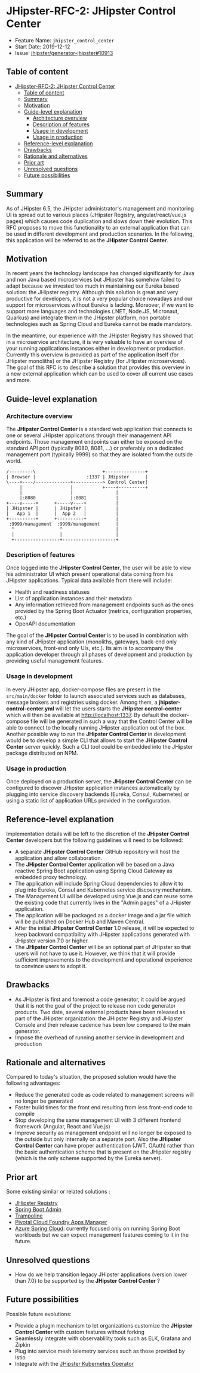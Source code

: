 # JHipster-RFC-2: JHipster Control Center

- Feature Name: `jhipster_control_center`
- Start Date: 2019-12-12
- Issue: [jhipster/generator-jhipster#10913](https://github.com/jhipster/generator-jhipster/issues/10913)

## Table of content

- [JHipster-RFC-2: JHipster Control Center](#jhipster-rfc-2-jhipster-control-center)
  - [Table of content](#table-of-content)
  - [Summary](#summary)
  - [Motivation](#motivation)
  - [Guide-level explanation](#guide-level-explanation)
    - [Architecture overview](#architecture-overview)
    - [Description of features](#description-of-features)
    - [Usage in development](#usage-in-development)
    - [Usage in production](#usage-in-production)
  - [Reference-level explanation](#reference-level-explanation)
  - [Drawbacks](#drawbacks)
  - [Rationale and alternatives](#rationale-and-alternatives)
  - [Prior art](#prior-art)
  - [Unresolved questions](#unresolved-questions)
  - [Future possibilities](#future-possibilities)

## Summary

[summary]: #summary

As of JHipster 6.5, the JHipster administrator's management and monitoring UI is spread out to various places (JHipster Registry, angular/react/vue.js pages) which causes code duplication and slows down their evolution. This RFC proposes to move this functionality to an external application that can be used in different development and production scenarios. In the following, this application will be referred to as the **JHipster Control Center**.

## Motivation

[motivation]: #motivation

In recent years the technology landscape has changed significantly for Java and non Java based microservices but JHipster has somehow failed to adapt because we invested too much in maintaining our Eureka based solution: the JHipster registry. Although this solution is great and very productive for developers, it is not a very popular choice nowadays and our support for microservices without Eureka is lacking. Moreover, if we want to support more languages and technologies (.NET, Node.JS, Micronaut, Quarkus) and integrate them in the JHipster platform, non portable technologies such as Spring Cloud and Eureka cannot be made mandatory.

In the meantime, our experience with the JHipster Registry has showed that in a microservice architecture, it is very valuable to have an overview of your running applications instances either in development or production. Currently this overview is provided as part of the application itself (for JHipster monoliths) or the JHipster Registry (for JHipster microservices). The goal of this RFC is to describe a solution that provides this overview in a new external application which can be used to cover all current use cases and more.

## Guide-level explanation

[guide-level-explanation]: #guide-level-explanation

### Architecture overview

The **JHipster Control Center** is a standard web application that connects to one or several JHipster applications through their management API endpoints. Those management endpoints can either be exposed on the standard API port (typically 8080, 8081, ...) or preferably on a dedicated management port (typically 9999) so that they are isolated from the outside world.

```
/---------\                         +---------------+
| Browser |                   :1337 | JHipster      |
\----+----/-------------+-----------> Control Center|
     |                  |           +----+----------+
     |                  |                |
     |:8080             |:8081           |
+----v-----+      +-----v----+           |
| JHipster |      | JHipster |           |
|   App 1  |      |  App 2   |           |
+----------+      +----------+           |
 :9999/management  :9999/management      |
  ^                 ^                    |
  |                 |                    |
  +-----------------+--------------------+
```

### Description of features

Once logged into the **JHipster Control Center**, the user will be able to view his administrator UI which present operational data coming from his JHipster applications. Typical data available from there will include:

- Health and readiness statuses
- List of application instances and their metadata
- Any information retrieved from management endpoints such as the ones provided by the Spring Boot Actuator (metrics, configuration properties, etc.)
- OpenAPI documentation

The goal of the **JHipster Control Center** is to be used in combination with any kind of JHipster application (monoliths, gateways, back-end only microservices, front-end only UIs, etc.). Its aim is to accompany the application developer through all phases of development and production by providing useful management features.

### Usage in development

In every JHipster app, docker-compose files are present in the `src/main/docker` folder to launch associated services such as databases, message brokers and registries using docker. Among them, a **jhipster-control-center.yml** will let the users starts the **JHipster control-center** which will then be available at [http://localhost:1337](http://localhost:1337). By default the docker-compose file will be generated in such a way that the Control Center will be able to connect to the locally running JHipster application out of the box. Another possible way to run the **JHipster Control Center** in development would be to develop a simple CLI that allows to start the **JHipster Control Center** server quickly. Such a CLI tool could be embedded into the JHipster package distributed on NPM.

### Usage in production

Once deployed on a production server, the **JHipster Control Center** can be configured to discover JHipster application instances automatically by plugging into service discovery backends (Eureka, Consul, Kubernetes) or using a static list of application URLs provided in the configuration.

## Reference-level explanation

[reference-level-explanation]: #reference-level-explanation

Implementation details will be left to the discretion of the **JHipster Control Center** developers but the following guidelines will need to be followed:

- A separate  **JHipster Control Center** GitHub repository will host the application and allow collaboration.
- The **JHipster Control Center** application will be based on a Java reactive Spring Boot application using Spring Cloud Gateway as embedded proxy technology.
- The application will include Spring Cloud dependencies to allow it to plug into Eureka, Consul and Kubernetes service discovery mechanism.
- The Management UI will be developed using Vue.js and can reuse some the existing code that currently lives in the "Admin pages" of a JHipster application.
- The application will be packaged as a docker image and a jar file which will be published on Docker Hub and Maven Central.
- After the initial **JHipster Control Center** 1.0 release, it will be expected to keep backward compatibility with JHipster applications generated with JHipster version 7.0 or higher.
- The **JHipster Control Center** will be an optional part of JHipster so that users will not have to use it. However, we think that it will provide sufficient improvements to the development and operational experience to convince users to adopt it.


## Drawbacks

[drawbacks]: #drawbacks

- As JHipster is first and foremost a code generator, it could be argued that it is not the goal of the project to release non code generator products. Two date, several external products have been released as part of the JHipster organization: the JHipster Registry and JHipster Console and their release cadence has been low compared to the main generator.
- Impose the overhead of running another service in development and production

## Rationale and alternatives

[rationale-and-alternatives]: #rationale-and-alternatives

Compared to today's situation, the proposed solution would have the following advantages:

- Reduce the generated code as code related to management screens will no longer be generated
- Faster build times for the front end resulting from less front-end code to compile
- Stop developing the same management UI with 3 different frontend framework (Angular, React and Vue.js)
- Improve security as management endpoint will no longer be exposed to the outside but only internally on a separate port. Also the **JHipster Control Center** can have proper authentication (JWT, OAuth) rather than the basic authentication scheme that is present on the JHipster registry (which is the only scheme supported by the Eureka server).

## Prior art

[prior-art]: #prior-art

Some existing similar or related solutions :

- [JHipster Registry](https://www.jhipster.tech/jhipster-registry/)
- [Spring Boot Admin](https://codecentric.github.io/spring-boot-admin/current/)
- [Trampoline](https://ernestort.github.io/Trampoline/)
- [Pivotal Cloud Foundry Apps Manager](https://docs.run.pivotal.io/console/manage-apps.html)
- [Azure Spring Cloud](https://azure.microsoft.com/en-in/services/spring-cloud/): currently focused only on running Spring Boot workloads but we can expect management features coming to it in the future.

## Unresolved questions

[unresolved-questions]: #unresolved-questions

- How do we help transition legacy JHipster applications (version lower than 7.0) to be supported by the **JHipster Control Center** ?

## Future possibilities

[future-possibilities]: #future-possibilities

Possible future evolutions:

- Provide a plugin mechanism to let organizations customize the **JHipster Control Center** with custom features without forking
- Seamlessly integrate with observablility tools such as ELK, Grafana and Zipkin
- Plug into service mesh telemetry services such as those provided by Istio
- Integrate with the [JHipster Kubernetes Operator](https://github.com/jhipster/jhipster-operator)

